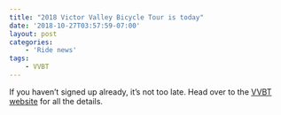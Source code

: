 ```yaml
---
title: "2018 Victor Valley Bicycle Tour is today"
date: '2018-10-27T03:57:59-07:00'
layout: post
categories:
    - 'Ride news'
tags:
    - VVBT
---
```


If you haven’t signed up already, it’s not too late. Head over to the [VVBT website](http://victorvalleybicycletour.com/wp/) for all the details.